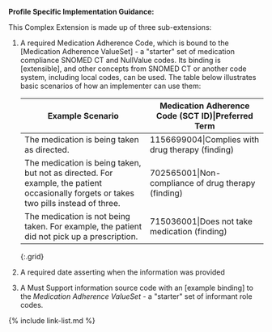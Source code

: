 

**Profile Specific Implementation Guidance:**


This Complex Extension is made up of three sub-extensions:

1. A required Medication Adherence Code, which is bound to the [Medication Adherence ValueSet] -  a "starter" set of medication compliance SNOMED CT and NullValue codes. Its binding is [extensible], and other concepts from SNOMED CT or another code system, including local codes, can be used. The table below illustrates basic scenarios of how an implementer can use them:

    Example Scenario|Medication Adherence Code (SCT ID)\|Preferred Term
    ---|---
    The medication is being taken as directed.|1156699004\|Complies with drug therapy (finding)
    The medication is being taken, but not as directed. For example, the patient occasionally forgets or takes two pills instead of three.|702565001\|Non-compliance of drug therapy (finding)
    The medication is not being taken. For example, the patient did not pick up a prescription.|715036001\|Does not take medication (finding)
    {:.grid}

2. A required date asserting when the information was provided
3. A Must Support information source code with an [example binding] to the *Medication Adherence ValueSet* - a "starter" set of informant role codes.


{% include link-list.md %}